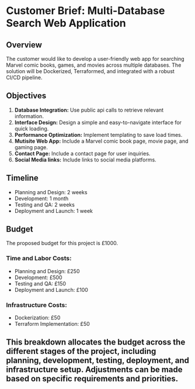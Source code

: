 # Customer Brief: Multi-Database Search Web Application

## Overview
The customer would like to develop a user-friendly web app for searching Marvel comic books, games, and movies across multiple databases. The solution will be Dockerized, Terraformed, and integrated with a robust CI/CD pipeline.

## Objectives
1. **Database Integration:** Use public api calls to retrieve relevant information.
2. **Interface Design:** Design a simple and easy-to-navigate interface for quick loading.
3. **Performance Optimization:** Implement templating to save load times.
4. **Mutisite Web App:** Include a Marvel comic book page, movie page, and gaming page.
5. **Contact Page:** Include a contact page for user inquiries.
6. **Social Media links:** Include links to social media platforms.

## Timeline
- Planning and Design: 2 weeks
- Development: 1 month
- Testing and QA: 2 weeks
- Deployment and Launch: 1 week

## Budget
The proposed budget for this project is £1000.

### Time and Labor Costs:
- Planning and Design: £250
- Development: £500
- Testing and QA: £150
- Deployment and Launch: £100
### Infrastructure Costs:
- Dockerization: £50
- Terraform Implementation: £50


## This breakdown allocates the budget across the different stages of the project, including planning, development, testing, deployment, and infrastructure setup. Adjustments can be made based on specific requirements and priorities.